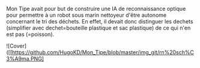 Mon Tipe avait pour but de construire une IA de reconnaissance optique pour permettre à un robot sous marin nettoyeur d'être autonome concernant le tri
des déchets. En effet, il devait donc distinguer les dechets (simplifier avec dechet=bouteille plastique et sac plastique) de ce qui n'en est pas (=poisson).


![Cover]([[https://github.com/HugoKD/Mon_Tipe/blob/master/img_git/rn%20sch%C3%A9ma.PNG]
